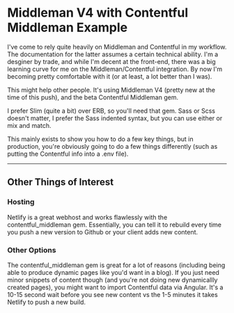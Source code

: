 # Middleman V4 with Contentful Middleman Example

I've come to rely quite heavily on Middleman and Contentful in my workflow. The documentation for the latter assumes a certain technical ability. I'm a desginer by trade, and while I'm decent at the front-end, there was a big learning curve for me on the Middleman/Contentful integration. By now I'm becoming pretty comfortable with it (or at least, a lot better than I was).

This might help other people. It's using Middleman V4 (pretty new at the time of this push), and the beta Contentful Middleman gem.

I prefer Slim (quite a bit) over ERB, so you'll need that gem. Sass or Scss doesn't matter, I prefer the Sass indented syntax, but you can use either or mix and match.

This mainly exists to show you how to do a few key things, but in production, you're obviously going to do a few things differently (such as putting the Contentful info into a .env file).

----

## Other Things of Interest

### Hosting

Netlify is a great webhost and works flawlessly with the contentful_middleman gem. Essentially, you can tell it to rebuild every time you push a new version to Github or your client adds new content.

### Other Options

The contentful_middleman gem is great for a lot of reasons (including being able to produce dynamic pages like you'd want in a blog). If you just need minor snippets of content though (and you're not doing new dynamicallly created pages), you might want to import Contentful data via Angular. It's a 10-15 second wait before you see new content vs the 1-5 minutes it takes Netlify to push a new build.
